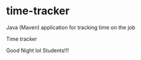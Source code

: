 # time-tracker
Java (Maven) application for tracking time on the job

Time tracker

Good Night lol Students!!!
